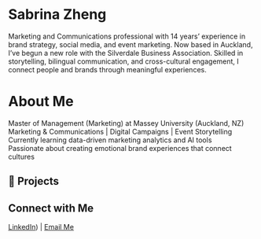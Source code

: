 #   Sabrina Zheng
Marketing and Communications professional with 14 years’ experience in brand strategy, social media, and event marketing. Now based in Auckland, I’ve begun a new role with the Silverdale Business Association. Skilled in storytelling, bilingual communication, and cross-cultural engagement, I connect people and brands through meaningful experiences.
# About Me  
 Master of Management (Marketing) at Massey University (Auckland, NZ)  
 Marketing & Communications | Digital Campaigns | Event Storytelling  
 Currently learning data-driven marketing analytics and AI tools  
 Passionate about creating emotional brand experiences that connect cultures  
 ## 🧩 Projects
##  Connect with Me
[LinkedIn](https://www.linkedin.com/in/sabrina-yan-zheng/)) | [Email Me](mailto:sabrinaz0603@gmail.com)
